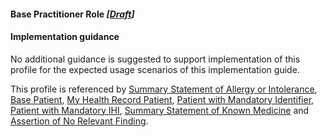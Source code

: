 #### Base Practitioner Role *[[Draft](http://hl7.org/fhir/stu3/valueset-publication-status.html)]*

#### Implementation guidance

No additional guidance is suggested to support implementation of this profile for the expected usage scenarios of this implementation guide.

This profile is referenced by [Summary Statement of Allergy or Intolerance](StructureDefinition-allergyintolerance-summary-1.html),
[Base Patient](StructureDefinition-patient-dh-base-1.html), [My Health Record Patient](StructureDefinition-patient-mhr-1.html), [Patient with Mandatory Identifier](StructureDefinition-patient-ident-1.html), [Patient with Mandatory IHI](StructureDefinition-patient-ihi-1.html), 
[Summary Statement of Known Medicine](StructureDefinition-medicationstatement-summary-1.html)
and [Assertion of No Relevant Finding](StructureDefinition-observation-norelevantfinding-1.html).

